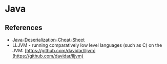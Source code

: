 # Java

## References
- [Java-Deserialization-Cheat-Sheet](https://github.com/GrrrDog/Java-Deserialization-Cheat-Sheet)
- LLJVM - running comparatively low level languages (such as C) on the JVM: [https://github.com/davidar/lljvm](https://github.com/davidar/lljvm)
